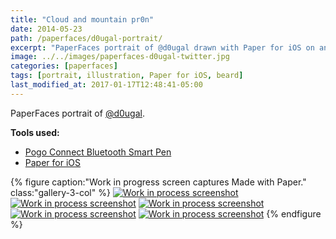 ```yaml
---
title: "Cloud and mountain pr0n"
date: 2014-05-23
path: /paperfaces/d0ugal-portrait/
excerpt: "PaperFaces portrait of @d0ugal drawn with Paper for iOS on an iPad."
image: ../../images/paperfaces-d0ugal-twitter.jpg
categories: [paperfaces]
tags: [portrait, illustration, Paper for iOS, beard]
last_modified_at: 2017-01-17T12:48:41-05:00
---
```


PaperFaces portrait of [@d0ugal](https://twitter.com/d0ugal).

**Tools used:**

- [Pogo Connect Bluetooth Smart Pen](https://www.amazon.com/gp/product/B009K448L4/ref=as_li_ss_tl?ie=UTF8&camp=1789&creative=390957&creativeASIN=B009K448L4&linkCode=as2&tag=mademist-20)
- [Paper for iOS](https://paper.bywetransfer.com/)

{% figure caption:"Work in progress screen captures Made with Paper." class:"gallery-3-col" %}
[![Work in process screenshot](../../images/paperfaces-d0ugal-process-1-600.jpg)](../../images/paperfaces-d0ugal-process-1-lg.jpg) [![Work in process screenshot](../../images/paperfaces-d0ugal-process-2-600.jpg)](../../images/paperfaces-d0ugal-process-2-lg.jpg) [![Work in process screenshot](../../images/paperfaces-d0ugal-process-3-600.jpg)](../../images/paperfaces-d0ugal-process-3-lg.jpg) [![Work in process screenshot](../../images/paperfaces-d0ugal-process-4-600.jpg)](../../images/paperfaces-d0ugal-process-4-lg.jpg) [![Work in process screenshot](../../images/paperfaces-d0ugal-process-5-600.jpg)](../../images/paperfaces-d0ugal-process-5-lg.jpg)
{% endfigure %}
